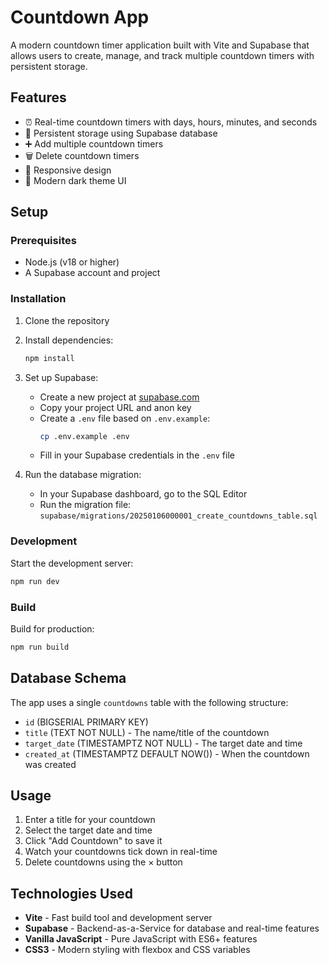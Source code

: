 # Countdown App

A modern countdown timer application built with Vite and Supabase that allows users to create, manage, and track multiple countdown timers with persistent storage.

## Features

- ⏰ Real-time countdown timers with days, hours, minutes, and seconds
- 💾 Persistent storage using Supabase database
- ➕ Add multiple countdown timers
- 🗑️ Delete countdown timers
- 📱 Responsive design
- 🎨 Modern dark theme UI

## Setup

### Prerequisites

- Node.js (v18 or higher)
- A Supabase account and project

### Installation

1. Clone the repository
2. Install dependencies:
   ```bash
   npm install
   ```

3. Set up Supabase:
   - Create a new project at [supabase.com](https://supabase.com)
   - Copy your project URL and anon key
   - Create a `.env` file based on `.env.example`:
     ```bash
     cp .env.example .env
     ```
   - Fill in your Supabase credentials in the `.env` file

4. Run the database migration:
   - In your Supabase dashboard, go to the SQL Editor
   - Run the migration file: `supabase/migrations/20250106000001_create_countdowns_table.sql`

### Development

Start the development server:
```bash
npm run dev
```

### Build

Build for production:
```bash
npm run build
```

## Database Schema

The app uses a single `countdowns` table with the following structure:

- `id` (BIGSERIAL PRIMARY KEY)
- `title` (TEXT NOT NULL) - The name/title of the countdown
- `target_date` (TIMESTAMPTZ NOT NULL) - The target date and time
- `created_at` (TIMESTAMPTZ DEFAULT NOW()) - When the countdown was created

## Usage

1. Enter a title for your countdown
2. Select the target date and time
3. Click "Add Countdown" to save it
4. Watch your countdowns tick down in real-time
5. Delete countdowns using the × button

## Technologies Used

- **Vite** - Fast build tool and development server
- **Supabase** - Backend-as-a-Service for database and real-time features
- **Vanilla JavaScript** - Pure JavaScript with ES6+ features
- **CSS3** - Modern styling with flexbox and CSS variables